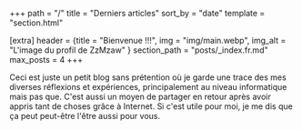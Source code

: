 +++
path = "/"
title = "Derniers articles"
sort_by = "date"
template = "section.html"

[extra]
header = {title = "Bienvenue !!!", img = "img/main.webp", img_alt = "L'image du profil de ZzMzaw" }
section_path = "posts/_index.fr.md"
max_posts = 4
+++

Ceci est juste un petit blog sans prétention où je garde une trace des mes diverses réflexions et expériences, principalement au niveau informatique mais pas que.
C'est aussi un moyen de partager en retour après avoir appris tant de choses grâce à Internet.
Si c'est utile pour moi, je me dis que ça peut peut-être l'être aussi pour vous.